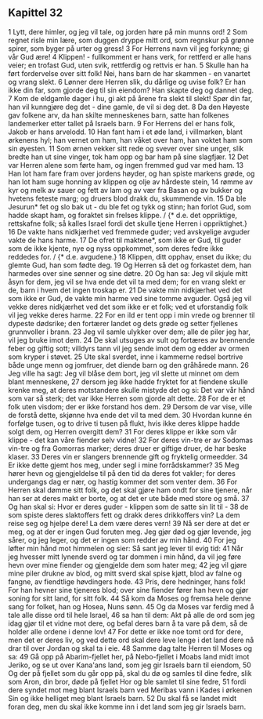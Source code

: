 ## Kapittel 32

1 Lytt, dere himler, og jeg vil tale, og jorden høre på min munns ord!
2 Som regnet risle min lære, som duggen dryppe mitt ord, som regnskur på grønne spirer, som byger på urter og gress!
3 For Herrens navn vil jeg forkynne; gi vår Gud ære!
4 Klippen! - fullkomment er hans verk, for rettferd er alle hans veier; en trofast Gud, uten svik, rettferdig og rettvis er han.
5 Skulle han ha ført fordervelse over sitt folk! Nei, hans barn de har skammen - en vanartet og vrang slekt.
6 Lønner dere Herren slik, du dårlige og uvise folk? Er han ikke din far, som gjorde deg til sin eiendom? Han skapte deg og dannet deg.
7 Kom de eldgamle dager i hu, gi akt på årene fra slekt til slekt! Spør din far, han vil kunngjøre deg det - dine gamle, de vil si deg det.
8 Da den Høyeste gav folkene arv, da han skilte menneskenes barn, satte han folkenes landemerker etter tallet på Israels barn.
9 For Herrens del er hans folk, Jakob er hans arvelodd.
10 Han fant ham i et øde land, i villmarken, blant ørkenens hyl; han vernet om ham, han våket over ham, han voktet ham som sin øyesten.
11 Som ørnen vekker sitt rede og svever over sine unger, slik bredte han ut sine vinger, tok ham opp og bar ham på sine slagfjær.
12 Det var Herren alene som førte ham, og ingen fremmed gud var med ham.
13 Han lot ham fare fram over jordens høyder, og han spiste markens grøde, og han lot ham suge honning av klippen og olje av hårdeste stein,
14 rømme av kyr og melk av sauer og fett av lam og av vær fra Basan og av bukker og hvetens feteste marg; og druers blod drakk du, skummende vin.
15 Da ble Jesurun* fet og slo bak ut - du ble fet og tykk og stinn; han forlot Gud, som hadde skapt ham, og foraktet sin frelses klippe. / {* d.e. det oppriktige, rettskafne folk; så kalles Israel fordi det skulle tjene Herren i oppriktighet.}
16 De vakte hans nidkjærhet ved fremmede guder; ved avskyelige avguder vakte de hans harme.
17 De ofret til maktene*, som ikke er Gud, til guder som de ikke kjente, nye og nyss oppkommet, som deres fedre ikke reddedes for. / {* d.e. avgudene.}
18 Klippen, ditt opphav, enset du ikke; du glemte Gud, han som fødte deg.
19 Og Herren så det og forkastet dem, han harmedes over sine sønner og sine døtre.
20 Og han sa: Jeg vil skjule mitt åsyn for dem, jeg vil se hva ende det vil ta med dem; for en vrang slekt er de, barn i hvem det ingen troskap er.
21 De vakte min nidkjærhet ved det som ikke er Gud, de vakte min harme ved sine tomme avguder. Også jeg vil vekke deres nidkjærhet ved det som ikke er et folk; ved et uforstandig folk vil jeg vekke deres harme.
22 For en ild er tent opp i min vrede og brenner til dypeste dødsrike; den fortærer landet og dets grøde og setter fjellenes grunnvoller i brann.
23 Jeg vil samle ulykker over dem; alle de piler jeg har, vil jeg bruke imot dem.
24 De skal utsuges av sult og fortæres av brennende feber og giftig sott; villdyrs tann vil jeg sende imot dem og edder av ormen som kryper i støvet.
25 Ute skal sverdet, inne i kammerne redsel bortrive både unge menn og jomfruer, det diende barn og den gråhårede mann.
26 Jeg ville ha sagt: Jeg vil blåse dem bort, jeg vil slette ut minnet om dem blant menneskene,
27 dersom jeg ikke hadde fryktet for at fiendene skulle krenke meg, at deres motstandere skulle mistyde det og si: Det var vår hånd som var så sterk; det var ikke Herren som gjorde alt dette.
28 For de er et folk uten visdom; der er ikke forstand hos dem.
29 Dersom de var vise, ville de forstå dette, skjønne hva ende det vil ta med dem.
30 Hvordan kunne én forfølge tusen, og to drive ti tusen på flukt, hvis ikke deres klippe hadde solgt dem, og Herren overgitt dem?
31 For deres klippe er ikke som vår klippe - det kan våre fiender selv vidne!
32 For deres vin-tre er av Sodomas vin-tre og fra Gomorras marker; deres druer er giftige druer, de har beske klaser.
33 Deres vin er slangers brennende gift og fryktelig ormeedder.
34 Er ikke dette gjemt hos meg, under segl i mine forrådskammer?
35 Meg hører hevn og gjengjeldelse til på den tid da deres fot vakler; for deres undergangs dag er nær, og hastig kommer det som venter dem.
36 For Herren skal dømme sitt folk, og det skal gjøre ham ondt for sine tjenere, når han ser at deres makt er borte, og at det er ute både med store og små.
37 Og han skal si: Hvor er deres guder - klippen som de satte sin lit til -
38 de som spiste deres slaktoffers fett og drakk deres drikkoffers vin? La dem reise seg og hjelpe dere! La dem være deres vern!
39 Nå ser dere at det er meg, og at der er ingen Gud foruten meg. Jeg gjør død og gjør levende, jeg sårer, og jeg leger, og det er ingen som redder av min hånd.
40 For jeg løfter min hånd mot himmelen og sier: Så sant jeg lever til evig tid:
41 Når jeg hvesser mitt lynende sverd og tar dommen i min hånd, da vil jeg føre hevn over mine fiender og gjengjelde dem som hater meg;
42 jeg vil gjøre mine piler drukne av blod, og mitt sverd skal spise kjøtt, blod av falne og fangne, av fiendtlige høvdingers hode.
43 Pris, dere hedninger, hans folk! For han hevner sine tjeneres blod; over sine fiender fører han hevn og gjør soning for sitt land, for sitt folk.
44 Så kom da Moses og fremsa hele denne sang for folket, han og Hosea, Nuns sønn.
45 Og da Moses var ferdig med å tale alle disse ord til hele Israel,
46 sa han til dem: Akt på alle de ord som jeg idag gjør til et vidne mot dere, og befal deres barn å ta vare på dem, så de holder alle ordene i denne lov!
47 For dette er ikke noe tomt ord for dere, men det er deres liv, og ved dette ord skal dere leve lenge i det land dere nå drar til over Jordan og skal ta i eie.
48 Samme dag talte Herren til Moses og sa:
49 Gå opp på Abarim-fjellet her, på Nebo-fjellet i Moabs land midt imot Jeriko, og se ut over Kana'ans land, som jeg gir Israels barn til eiendom,
50 Og der på fjellet som du går opp på, skal du dø og samles til dine fedre, slik som Aron, din bror, døde på fjellet Hor og ble samlet til sine fedre,
51 fordi dere syndet mot meg blant Israels barn ved Meribas vann i Kades i ørkenen Sin og ikke helliget meg blant Israels barn.
52 Du skal få se landet midt foran deg, men du skal ikke komme inn i det land som jeg gir Israels barn.

